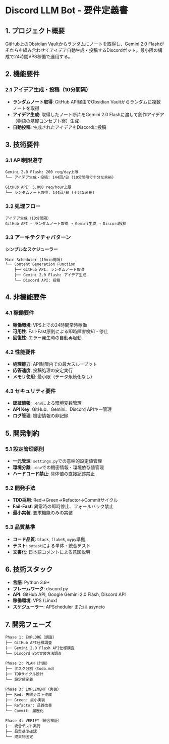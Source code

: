 # Discord LLM Bot - 要件定義書

## 1. プロジェクト概要

GitHub上のObsidian Vaultからランダムにノートを取得し、Gemini 2.0 Flashがそれらを組み合わせてアイデア自動生成・投稿するDiscordボット。最小限の構成で24時間VPS稼働で運用する。

## 2. 機能要件

### 2.1 アイデア生成・投稿（10分間隔）
- **ランダムノート取得**: GitHub API経由でObsidian Vaultからランダムに複数ノートを取得
- **アイデア生成**: 取得したノート断片をGemini 2.0 Flashに渡して創作アイデア（物語の基礎コンセプト案）生成
- **自動投稿**: 生成されたアイデアをDiscordに投稿

## 3. 技術要件

### 3.1 API制限遵守
```
Gemini 2.0 Flash: 200 req/day上限
└── アイデア生成・投稿: 144回/日 (10分間隔で十分な余裕)

GitHub API: 5,000 req/hour上限
└── ランダムノート取得: 144回/日 (十分な余裕)
```

### 3.2 処理フロー
```
アイデア生成（10分間隔）
GitHub API → ランダムノート取得 → Gemini生成 → Discord投稿
```

### 3.3 アーキテクチャパターン
**シンプルなスケジューラー**

```
Main Scheduler (10min間隔)
└── Content Generation Function
    ├── GitHub API: ランダムノート取得
    ├── Gemini 2.0 Flash: アイデア生成
    └── Discord API: 投稿
```

## 4. 非機能要件

### 4.1 稼働要件
- **稼働環境**: VPS上での24時間常時稼働
- **可用性**: Fail-Fast原則による即時障害検知・停止
- **回復性**: エラー発生時の自動再起動

### 4.2 性能要件
- **処理能力**: API制限内での最大スループット
- **応答速度**: 投稿処理の安定実行
- **メモリ使用**: 最小限（データ永続化なし）

### 4.3 セキュリティ要件
- **認証情報**: `.env`による環境変数管理
- **API Key**: GitHub、Gemini、Discord APIキー管理
- **ログ管理**: 機密情報の非記録

## 5. 開発制約

### 5.1 設定管理原則
- **一元管理**: `settings.py`での意味的設定値管理
- **環境分離**: `.env`での機密情報・環境依存値管理
- **ハードコード禁止**: 具体値の直接記述禁止

### 5.2 開発手法
- **TDD採用**: Red→Green→Refactor→Commitサイクル
- **Fail-Fast**: 異常時の即時停止、フォールバック禁止
- **最小実装**: 要求機能のみの実装

### 5.3 品質基準
- **コード品質**: `black`, `flake8`, `mypy`準拠
- **テスト**: `pytest`による単体・統合テスト
- **文書化**: 日本語コメントによる意図説明

## 6. 技術スタック

- **言語**: Python 3.9+
- **フレームワーク**: discord.py
- **API**: GitHub API, Google Gemini 2.0 Flash, Discord API
- **稼働環境**: VPS (Linux)
- **スケジューラー**: APScheduler または asyncio

## 7. 開発フェーズ

```
Phase 1: EXPLORE（調査）
├── GitHub API仕様調査
├── Gemini 2.0 Flash API仕様調査
└── Discord Bot実装方法調査

Phase 2: PLAN（計画）
├── タスク分割（todo.md）
├── TDDサイクル設計
└── 設定値定義

Phase 3: IMPLEMENT（実装）
├── Red: 失敗テスト作成
├── Green: 最小実装
├── Refactor: 品質改善
└── Commit: 履歴化

Phase 4: VERIFY（統合検証）
├── 統合テスト実行
├── 品質基準確認
└── 成果物固定
```